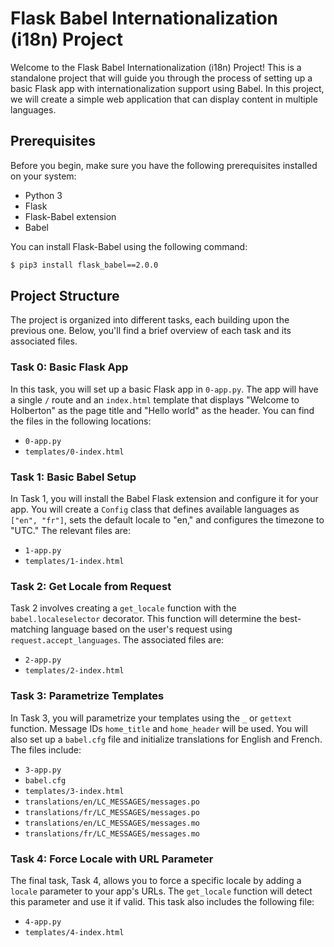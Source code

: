 # Flask Babel Internationalization (i18n) Project

Welcome to the Flask Babel Internationalization (i18n) Project! This is a standalone project that will guide you through the process of setting up a basic Flask app with internationalization support using Babel. In this project, we will create a simple web application that can display content in multiple languages.

## Prerequisites

Before you begin, make sure you have the following prerequisites installed on your system:

- Python 3
- Flask
- Flask-Babel extension
- Babel

You can install Flask-Babel using the following command:

```bash
$ pip3 install flask_babel==2.0.0
```

## Project Structure

The project is organized into different tasks, each building upon the previous one. Below, you'll find a brief overview of each task and its associated files.

### Task 0: Basic Flask App

In this task, you will set up a basic Flask app in `0-app.py`. The app will have a single `/` route and an `index.html` template that displays "Welcome to Holberton" as the page title and "Hello world" as the header. You can find the files in the following locations:

- `0-app.py`
- `templates/0-index.html`

### Task 1: Basic Babel Setup

In Task 1, you will install the Babel Flask extension and configure it for your app. You will create a `Config` class that defines available languages as `["en", "fr"]`, sets the default locale to "en," and configures the timezone to "UTC." The relevant files are:

- `1-app.py`
- `templates/1-index.html`

### Task 2: Get Locale from Request

Task 2 involves creating a `get_locale` function with the `babel.localeselector` decorator. This function will determine the best-matching language based on the user's request using `request.accept_languages`. The associated files are:

- `2-app.py`
- `templates/2-index.html`

### Task 3: Parametrize Templates

In Task 3, you will parametrize your templates using the `_` or `gettext` function. Message IDs `home_title` and `home_header` will be used. You will also set up a `babel.cfg` file and initialize translations for English and French. The files include:

- `3-app.py`
- `babel.cfg`
- `templates/3-index.html`
- `translations/en/LC_MESSAGES/messages.po`
- `translations/fr/LC_MESSAGES/messages.po`
- `translations/en/LC_MESSAGES/messages.mo`
- `translations/fr/LC_MESSAGES/messages.mo`

### Task 4: Force Locale with URL Parameter

The final task, Task 4, allows you to force a specific locale by adding a `locale` parameter to your app's URLs. The `get_locale` function will detect this parameter and use it if valid. This task also includes the following file:

- `4-app.py`
- `templates/4-index.html`
